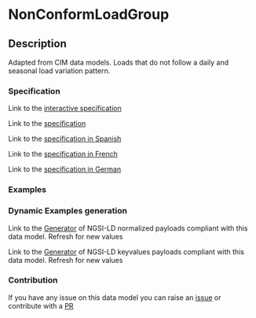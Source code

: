 # NonConformLoadGroup

## Description 

Adapted from CIM data models. Loads that do not follow a daily and seasonal load variation pattern.
### Specification

Link to the [interactive specification](https://swagger.lab.fiware.org/?url=https://smart-data-models.github.io/dataModel.EnergyCIM/NonConformLoadGroup/swagger.yaml)

Link to the [specification](https://smart-data-models.github.io/dataModel.EnergyCIM/NonConformLoadGroup/doc/spec.md)

Link to the [specification in Spanish](https://smart-data-models.github.io/dataModel.EnergyCIM/NonConformLoadGroup/doc/spec_ES.md)

Link to the [specification in French](https://smart-data-models.github.io/dataModel.EnergyCIM/NonConformLoadGroup/doc/spec_FR.md)

Link to the [specification in German](https://smart-data-models.github.io/dataModel.EnergyCIM/NonConformLoadGroup/doc/spec_DE.md)
### Examples
### Dynamic Examples generation

Link to the [Generator](https://smartdatamodels.org/extra/ngsi-ld_generator_v0.92.php?schemaUrl=https://raw.githubusercontent.com/smart-data-models/dataModel.EnergyCIM/master/NonConformLoadGroup/schema.json&email=info@smartdatamodels.org) of NGSI-LD normalized payloads compliant with this data model. Refresh for new values

Link to the [Generator](https://smartdatamodels.org/extra/ngsi-ld_generator_keyvalues_v0.92.php?schemaUrl=https://raw.githubusercontent.com/smart-data-models/dataModel.EnergyCIM/master/NonConformLoadGroup/schema.json&email=info@smartdatamodels.org) of NGSI-LD keyvalues payloads compliant with this data model. Refresh for new values
### Contribution

 If you have any issue on this data model you can raise an [issue](https://github.com/smart-data-models/dataModel.EnergyCIM/issues)  or contribute with a [PR](https://github.com/smart-data-models/dataModel.EnergyCIM/pulls)